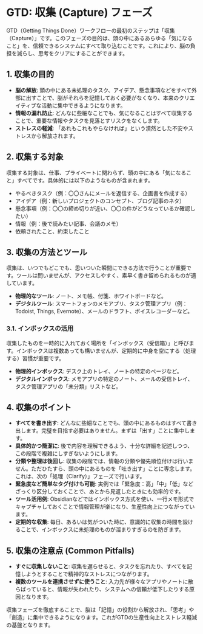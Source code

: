 # GTD: 収集 (Capture) フェーズ

GTD（Getting Things
Done）ワークフローの最初のステップは「収集（Capture）」です。このフェーズの目的は、頭の中にあるあらゆる「気になること」を、信頼できるシステムにすべて取り込むことです。これにより、脳の負担を減らし、思考をクリアにすることができます。

## 1. 収集の目的

- **脳の解放**: 頭の中にある未処理のタスク、アイデア、懸念事項などをすべて外部に出すことで、脳がそれらを記憶しておく必要がなくなり、本来のクリエイティブな活動に集中できるようになります。
- **情報の漏れ防止**: どんなに些細なことでも、気になることはすべて収集することで、重要な情報やタスクを見落とすリスクをなくします。
- **ストレスの軽減**: 「あれもこれもやらなければ」という漠然とした不安やストレスから解放されます。

## 2. 収集する対象

収集する対象は、仕事、プライベートに関わらず、頭の中にある「気になること」すべてです。具体的には以下のようなものが含まれます。

- やるべきタスク（例：〇〇さんにメールを返信する、企画書を作成する）
- アイデア（例：新しいプロジェクトのコンセプト、ブログ記事のネタ）
- 懸念事項（例：〇〇の締め切りが近い、〇〇の件がどうなっているか確認したい）
- 情報（例：後で読みたい記事、会議のメモ）
- 依頼されたこと、約束したこと

## 3. 収集の方法とツール

収集は、いつでもどこでも、思いついた瞬間にできる方法で行うことが重要です。ツールは問いませんが、アクセスしやすく、素早く書き留められるものが適しています。

- **物理的なツール**: ノート、メモ帳、付箋、ホワイトボードなど。
- **デジタルツール**: スマートフォンのメモアプリ、タスク管理アプリ（例：Todoist,
  Things, Evernote）、メールのドラフト、ボイスレコーダーなど。

### 3.1. インボックスの活用

収集したものを一時的に入れておく場所を「インボックス（受信箱）」と呼びます。インボックスは複数あっても構いませんが、定期的に中身を空にする（処理する）習慣が重要です。

- **物理的インボックス**: デスク上のトレイ、ノートの特定のページなど。
- **デジタルインボックス**: メモアプリの特定のノート、メールの受信トレイ、タスク管理アプリの「未分類」リストなど。

## 4. 収集のポイント

- **すべてを書き出す**: どんなに些細なことでも、頭の中にあるものはすべて書き出します。完璧を目指す必要はありません。まずは「出す」ことに集中します。
- **具体的かつ簡潔に**: 後で内容を理解できるよう、十分な詳細を記述しつつ、この段階で複雑にしすぎないようにします。
- **分類や整理は後回し**: 収集の段階では、情報の分類や優先順位付けは行いません。ただひたすら、頭の中にあるものを「吐き出す」ことに専念します。これは、次の「処理（Clarify）」フェーズで行います。
- **緊急度など簡単なタグ付けも可能**: 実例では「緊急度：高」「中」「低」などざっくり区分しておくことで、あとから見返したときにも効率的です。
- **ツール活用例**:
  Obsidianなどではインボックス方式を使い、一行メモ形式でキャプチャしておくことで情報管理が楽になり、生産性向上につながっています。
- **定期的な収集**: 毎日、あるいは気がついた時に、意識的に収集の時間を設けることで、インボックスに未処理のものが溜まりすぎるのを防ぎます。

## 5. 収集の注意点 (Common Pitfalls)

- **すぐに収集しないこと**: 収集を遅らせると、タスクを忘れたり、すべてを記憶しようとすることで精神的なストレスにつながります。
- **複数のツールを連携させずに使うこと**: 入力先が様々なアプリやノートに散らばっていると、情報が失われたり、システムへの信頼が低下したりする原因となります。

収集フェーズを徹底することで、脳は「記憶」の役割から解放され、「思考」や「創造」に集中できるようになります。これがGTDの生産性向上とストレス軽減の基盤となります。
